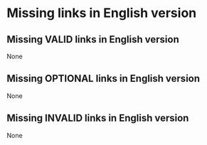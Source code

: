 # Missing links in English version

## Missing VALID links in English version

None

## Missing OPTIONAL links in English version

None

## Missing INVALID links in English version

None
